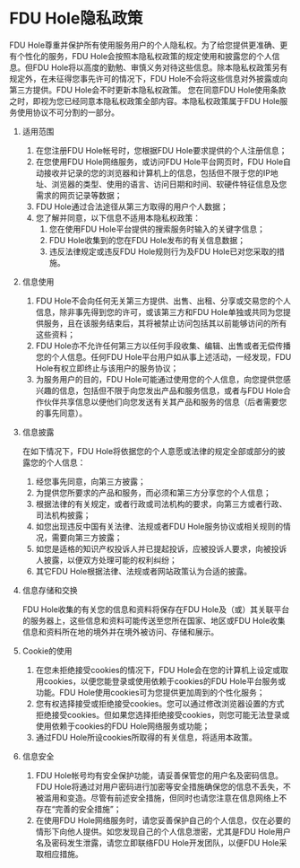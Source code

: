 # FDU Hole隐私政策

FDU Hole尊重并保护所有使用服务用户的个人隐私权。为了给您提供更准确、更有个性化的服务，FDU Hole会按照本隐私权政策的规定使用和披露您的个人信息。但FDU Hole将以高度的勤勉、审慎义务对待这些信息。除本隐私权政策另有规定外，在未征得您事先许可的情况下，FDU Hole不会将这些信息对外披露或向第三方提供。FDU Hole会不时更新本隐私权政策。 您在同意FDU Hole使用条款之时，即视为您已经同意本隐私权政策全部内容。本隐私权政策属于FDU Hole服务使用协议不可分割的一部分。

1. 适用范围

   1. 在您注册FDU Hole帐号时，您根据FDU Hole要求提供的个人注册信息；
   2. 在您使用FDU Hole网络服务，或访问FDU Hole平台网页时，FDU Hole自动接收并记录的您的浏览器和计算机上的信息，包括但不限于您的IP地址、浏览器的类型、使用的语言、访问日期和时间、软硬件特征信息及您需求的网页记录等数据；
   3. FDU Hole通过合法途径从第三方取得的用户个人数据；
   4. 您了解并同意，以下信息不适用本隐私权政策：
      1. 您在使用FDU Hole平台提供的搜索服务时输入的关键字信息；
      2. FDU Hole收集到的您在FDU Hole发布的有关信息数据；
      3. 违反法律规定或违反FDU Hole规则行为及FDU Hole已对您采取的措施。

2. 信息使用

   1. FDU Hole不会向任何无关第三方提供、出售、出租、分享或交易您的个人信息，除非事先得到您的许可，或该第三方和FDU Hole单独或共同为您提供服务，且在该服务结束后，其将被禁止访问包括其以前能够访问的所有这些资料；
   2. FDU Hole亦不允许任何第三方以任何手段收集、编辑、出售或者无偿传播您的个人信息。任何FDU Hole平台用户如从事上述活动，一经发现，FDU Hole有权立即终止与该用户的服务协议；
   3. 为服务用户的目的，FDU Hole可能通过使用您的个人信息，向您提供您感兴趣的信息，包括但不限于向您发出产品和服务信息，或者与FDU Hole合作伙伴共享信息以便他们向您发送有关其产品和服务的信息（后者需要您的事先同意）。

3. 信息披露

   在如下情况下，FDU Hole将依据您的个人意愿或法律的规定全部或部分的披露您的个人信息：

   1. 经您事先同意，向第三方披露；
   2. 为提供您所要求的产品和服务，而必须和第三方分享您的个人信息；
   3. 根据法律的有关规定，或者行政或司法机构的要求，向第三方或者行政、司法机构披露；
   4. 如您出现违反中国有关法律、法规或者FDU Hole服务协议或相关规则的情况，需要向第三方披露；
   5. 如您是适格的知识产权投诉人并已提起投诉，应被投诉人要求，向被投诉人披露，以便双方处理可能的权利纠纷；
   6. 其它FDU Hole根据法律、法规或者网站政策认为合适的披露。

4. 信息存储和交换

   FDU Hole收集的有关您的信息和资料将保存在FDU Hole及（或）其关联平台的服务器上，这些信息和资料可能传送至您所在国家、地区或FDU Hole收集信息和资料所在地的境外并在境外被访问、存储和展示。

5. Cookie的使用

   1. 在您未拒绝接受cookies的情况下，FDU Hole会在您的计算机上设定或取用cookies，以便您能登录或使用依赖于cookies的FDU Hole平台服务或功能。FDU Hole使用cookies可为您提供更加周到的个性化服务；
   2. 您有权选择接受或拒绝接受cookies。您可以通过修改浏览器设置的方式拒绝接受cookies。但如果您选择拒绝接受cookies，则您可能无法登录或使用依赖于cookies的FDU Hole网络服务或功能；
   3. 通过FDU Hole所设cookies所取得的有关信息，将适用本政策。

6. 信息安全

   1. FDU Hole帐号均有安全保护功能，请妥善保管您的用户名及密码信息。FDU Hole将通过对用户密码进行加密等安全措施确保您的信息不丢失，不被滥用和变造。尽管有前述安全措施，但同时也请您注意在信息网络上不存在“完善的安全措施”；
   2. 在使用FDU Hole网络服务时，请您妥善保护自己的个人信息，仅在必要的情形下向他人提供。如您发现自己的个人信息泄密，尤其是FDU Hole用户名及密码发生泄露，请您立即联络FDU Hole开发团队，以便FDU Hole采取相应措施。